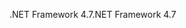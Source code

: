 <span data-ttu-id="e36fa-101">.NET Framework 4.7</span><span class="sxs-lookup"><span data-stu-id="e36fa-101">.NET Framework 4.7</span></span>